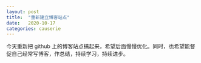 ```yaml
---
layout: post
title:  "重新建立博客站点"
date:   2020-10-17
categories: causerie
---
```


今天重新把 github 上的博客站点搞起来，希望后面慢慢优化。同时，也希望能督促自己经常写博客，作总结，持续学习，持续进步。
